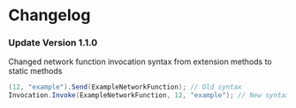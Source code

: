 # Changelog

### Update Version 1.1.0
Changed network function invocation syntax from extension methods to static methods
```c#
(12, "example").Send(ExampleNetworkFunction); // Old syntax
Invocation.Invoke(ExampleNetworkFunction, 12, "example"); // New syntax
```